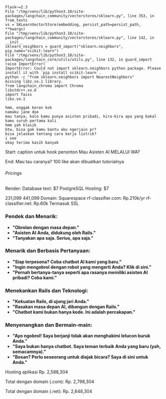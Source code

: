 ```
Flask~=2.3  
File "/tmp/venv/lib/python3.10/site-packages/langchain_community/vectorstores/sklearn.py", line 353, in from_texts  
vs = SKLearnVectorStore(embedding, persist_path=persist_path, **kwargs)  
File "/tmp/venv/lib/python3.10/site-packages/langchain_community/vectorstores/sklearn.py", line 142, in __init__  
sklearn_neighbors = guard_import("sklearn.neighbors", pip_name="scikit-learn")  
File "/tmp/venv/lib/python3.10/site-packages/langchain_core/utils/utils.py", line 132, in guard_import  
raise ImportError(  
ImportError: Could not import sklearn.neighbors python package. Please install it with `pip install scikit-learn`.  
python -c "from sklearn.neighbors import NearestNeighbors"  
missing libz.so.1 library.  
from langchain_chroma import Chroma  
libstdc++.so.6  
import faiss  
libz.so.1
```


```
hmm, enggak keren kok
namaku jane doe
mau tanya, kalo kamu punya asisten pribadi, kira-kira apa yang bakal kamu suruh pertama kali
hmm yah klasik
btw, bisa gak kamu bantu aku ngerjain pr?
bisa jelaskan tentang cara kerja listrik?
i see
okay terima kasih banyak
```

Start:
caption untuk hook penonton
Mau Asisten AI MELALUI WA?

End:
Mau tau caranya? 100 like akan dibuatkan tutorialnya


###### Pricings
Render:
Database text: $7 PostgreSQL
	Hosting: $7

231,099
441,099
Domain: Squarespace
rf-classifier.com: Rp.210k/yr
rf-classifier.net: Rp.60k
Termasuk SSL



### Pendek dan Menarik:

- **"Obrolan dengan masa depan."**
- **"Asisten AI Anda, didukung oleh Rails."**
- **"Tanyakan apa saja. Serius, apa saja."**

### Menarik dan Berbasis Pertanyaan:

- **"Siap terpesona? Coba chatbot AI kami yang baru."**
- **"Ingin mengobrol dengan robot yang mengerti Anda? Klik di sini."**
- **"Pernah bertanya-tanya seperti apa rasanya memiliki asisten AI pribadi? Coba kami."**

### Menekankan Rails dan Teknologi:

- **"Kekuatan Rails, di ujung jari Anda."**
- **"Rasakan masa depan AI, dibangun dengan Rails."**
- **"Chatbot kami bukan hanya kode. Ini adalah percakapan."**

### Menyenangkan dan Bermain-main:

- **"Ayo ngobrol! Saya berjanji tidak akan menghakimi lelucon buruk Anda."**
- **"Saya bukan hanya chatbot. Saya teman terbaik Anda yang baru (yah, semacamnya)."**
- **"Bosan? Perlu seseorang untuk diajak bicara? Saya di sini untuk Anda."**

Hosting aplikasi
Rp. 2,588,304

Total dengan domain (.com): 
Rp. 2,798,304

Total dengan domain (.net): 
Rp. 2,648,304